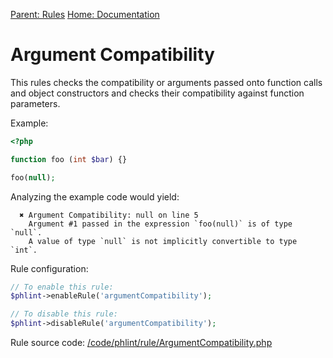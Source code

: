 
[Parent: Rules](/documentation/rules.md) [Home: Documentation](/documentation/index.md)

Argument Compatibility
======================

This rules checks the compatibility or arguments passed onto function calls and object constructors and
checks their compatibility against function parameters.

Example:

```php
<?php

function foo (int $bar) {}

foo(null);
```

Analyzing the example code would yield:

```
  ✖ Argument Compatibility: null on line 5
    Argument #1 passed in the expression `foo(null)` is of type `null`.
    A value of type `null` is not implicitly convertible to type `int`.
```

Rule configuration:

```php
// To enable this rule:
$phlint->enableRule('argumentCompatibility');

// To disable this rule:
$phlint->disableRule('argumentCompatibility');

```

Rule source code: [/code/phlint/rule/ArgumentCompatibility.php](/code/phlint/rule/ArgumentCompatibility.php)
